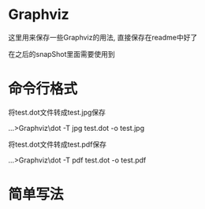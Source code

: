 # Graphviz

这里用来保存一些Graphviz的用法, 直接保存在readme中好了

在之后的snapShot里面需要使用到

# 命令行格式

将test.dot文件转成test.jpg保存

...>Graphviz\\dot -T jpg test.dot -o test.jpg

将test.dot文件转成test.pdf保存

...>Graphviz\\dot -T pdf test.dot -o test.pdf

# 简单写法